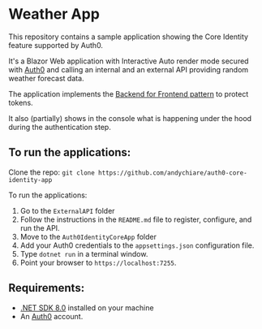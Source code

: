 # Weather App
This repository contains a sample application showing the Core Identity feature supported by Auth0.

It's a Blazor Web application with Interactive Auto render mode secured with [Auth0](https://auth0.com/) and calling an internal and an external API providing random weather forecast data.

The application implements the [Backend for Frontend pattern](https://auth0.com/blog/the-backend-for-frontend-pattern-bff/) to protect tokens.

It also (partially) shows in the console what is happening under the hood during the authentication step.

## To run the applications:

Clone the repo: `git clone https://github.com/andychiare/auth0-core-identity-app`

To run the applications:

1. Go to the `ExternalAPI` folder
2. Follow the instructions in the `README.md` file to register, configure, and run the API.
3. Move to the `Auth0IdentityCoreApp` folder 
4. Add your Auth0 credentials to the `appsettings.json` configuration file.
5. Type `dotnet run` in a terminal window.
6. Point your browser to `https://localhost:7255`.

## Requirements:

- [.NET SDK 8.0](https://dotnet.microsoft.com/en-us/download/dotnet/8.0) installed on your machine
- An [Auth0](https://auth0.com/) account.
